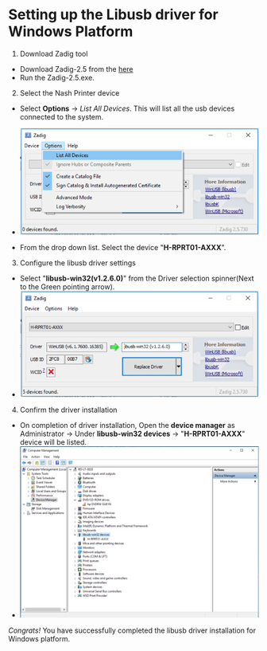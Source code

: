 # Setting up the Libusb driver for Windows Platform

1. Download Zadig tool

- Download Zadig-2.5 from the [here](https://zadig.akeo.ie/)
- Run the Zadig-2.5.exe.

2. Select the Nash Printer device

- Select **Options** -> *List All Devices*. This will list all the usb devices connected to the system.
- ![Image - List all Usb devices](/data/list_devices.png)

- From the drop down list. Select the device "**H-RPRT01-AXXX**".

3. Configure the libusb driver settings

- Select "**libusb-win32(v1.2.6.0)**" from the Driver selection spinner(Next to the Green pointing arrow).
- ![Image - Driver selection](/data/devices_selection.png)

4. Confirm the driver installation

- On completion of driver installation, Open the **device manager** as Administrator -> Under **libusb-win32 devices** -> "**H-RPRT01-AXXX**" device will be listed.
- ![Image - Driver Confirmation](/data/driver_confirmation.png)

*Congrats!* You have successfully completed the libusb driver installation for Windows platform.
